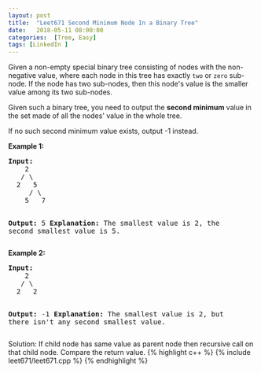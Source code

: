 ```yaml
---
layout: post
title:  "Leet671 Second Minimum Node In a Binary Tree"
date:   2018-05-11 08:00:00
categories:  [Tree, Easy]
tags: [LinkedIn ]
---
```


<div class="question-description__2cX5"><div><p>
Given a non-empty special binary tree consisting of nodes with the non-negative value, where each node in this tree has exactly <code>two</code> or <code>zero</code> sub-node. If the node has two sub-nodes, then this node's value is the smaller value among its two sub-nodes. 
</p>

<p>
Given such a binary tree, you need to output the <b>second minimum</b> value in the set made of all the nodes' value in the whole tree. 
</p>

<p>
If no such second minimum value exists, output -1 instead.
</p>

<p><b>Example 1:</b><br>
</p><pre><b>Input:</b> 
    2
   / \
  2   5
     / \
    5   7

<b>Output:</b> 5
<b>Explanation:</b> The smallest value is 2, the second smallest value is 5.
</pre>
<p></p>

<p><b>Example 2:</b><br>
</p><pre><b>Input:</b> 
    2
   / \
  2   2

<b>Output:</b> -1
<b>Explanation:</b> The smallest value is 2, but there isn't any second smallest value.
</pre>
<p></p></div></div>

Solution: If child node has same value as parent node then recursive call on that child node. Compare the return value. 
{% highlight c++ %}
{% include leet671/leet671.cpp %}
{% endhighlight %}
